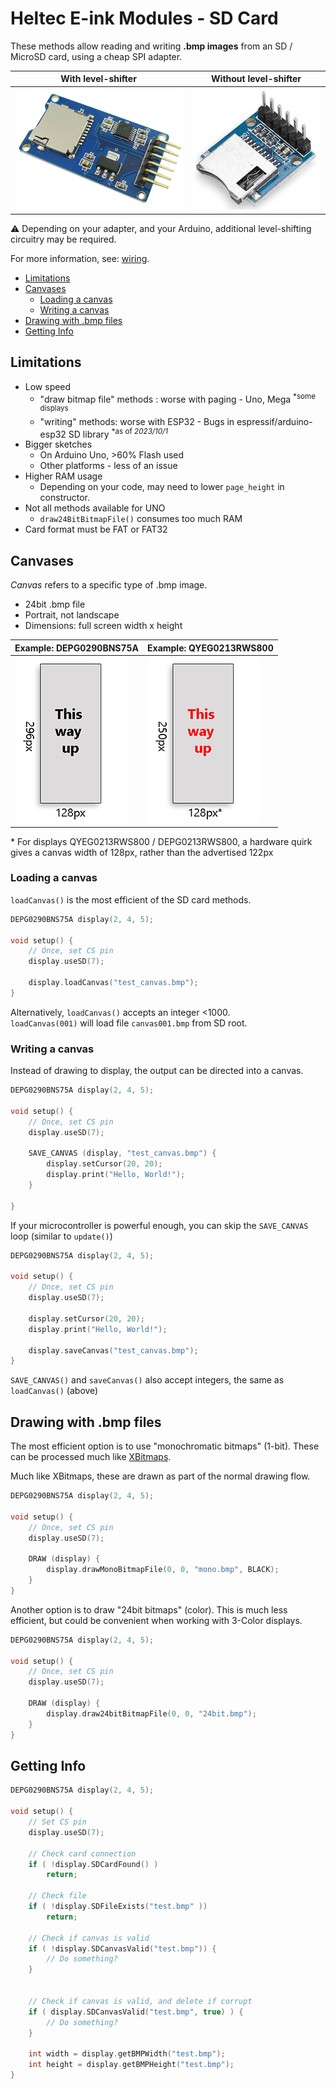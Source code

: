 # Heltec E-ink Modules - SD Card

These methods allow reading and writing **.bmp images** from an SD / MicroSD card, using a cheap SPI adapter.

With level-shifter  |   Without level-shifter
--------------------|-------------------------
![MicroSD module](adapter-level-shifter.png) | ![MicroSD module](adapter.png)

⚠ Depending on your adapter, and your Arduino, additional level-shifting circuitry may be required.

For more information, see: [wiring](/docs/README.md#wiring).

- [Limitations](#limitations)
- [Canvases](#canvases)
  - [Loading a canvas](#loading-a-canvas)
  - [Writing a canvas](#writing-a-canvas)
- [Drawing with .bmp files](#drawing-with-bmp-files)
- [Getting Info](#getting-info)


## Limitations

* Low speed
    * "draw bitmap file" methods : worse with paging - Uno, Mega <sup>*some displays</sup> 
    * "writing" methods: worse with ESP32 - Bugs in espressif/arduino-esp32 SD library <sup>\*as of *2023/10/1*</sup>
* Bigger sketches
    * On Arduino Uno, >60% Flash used
    * Other platforms - less of an issue 
* Higher RAM usage
    * Depending on your code, may need to lower `page_height` in constructor.
* Not all methods available for UNO
    * `draw24BitBitmapFile()` consumes too much RAM
* Card format must be FAT or FAT32

## Canvases

*Canvas* refers to a specific type of .bmp image.
* 24bit .bmp file
* Portrait, not landscape
* Dimensions: full screen width x height

Example: DEPG0290BNS75A | Example: QYEG0213RWS800
---|---
![diagram of "canvas"](canvas_depg0290bns75a.png) | ![diagram of "canvas"](canvas_qyeg0213rws800.png)

\* For displays QYEG0213RWS800 / DEPG0213RWS800, a hardware quirk gives a canvas width of 128px, rather than the advertised 122px

### Loading a canvas

`loadCanvas()` is the most efficient of the SD card methods.

```cpp
DEPG0290BNS75A display(2, 4, 5);

void setup() {
    // Once, set CS pin
    display.useSD(7);

    display.loadCanvas("test_canvas.bmp");
}
```
Alternatively, `loadCanvas()` accepts an integer <1000.<br />
`loadCanvas(001)` will load file `canvas001.bmp` from SD root.

### Writing a canvas
Instead of drawing to display, the output can be directed into a canvas.

```cpp
DEPG0290BNS75A display(2, 4, 5);

void setup() {
    // Once, set CS pin
    display.useSD(7);

    SAVE_CANVAS (display, "test_canvas.bmp") {
        display.setCursor(20, 20);
        display.print("Hello, World!");
    }

}
```

If your microcontroller is powerful enough, you can skip the `SAVE_CANVAS` loop (similar to `update()`)

```cpp
DEPG0290BNS75A display(2, 4, 5);

void setup() {
    // Once, set CS pin
    display.useSD(7);

    display.setCursor(20, 20);
    display.print("Hello, World!");

    display.saveCanvas("test_canvas.bmp");
}
```

`SAVE_CANVAS()` and `saveCanvas()` also accept integers, the same as `loadCanvas()` (above)

## Drawing with .bmp files
The most efficient option is to use "monochromatic bitmaps" (1-bit). These can be processed much like [XBitmaps](/docs/XBitmapTutorial/mono.md).

Much like XBitmaps, these are drawn as part of the normal drawing flow.

```cpp
DEPG0290BNS75A display(2, 4, 5);

void setup() {
    // Once, set CS pin
    display.useSD(7);

    DRAW (display) {
        display.drawMonoBitmapFile(0, 0, "mono.bmp", BLACK);
    }    
}
```

Another option is to draw "24bit bitmaps" (color).
This is much less efficient, but could be convenient when working with 3-Color displays.

```cpp
DEPG0290BNS75A display(2, 4, 5);

void setup() {
    // Once, set CS pin
    display.useSD(7);

    DRAW (display) {
        display.draw24bitBitmapFile(0, 0, "24bit.bmp");
    }    
}
```

## Getting Info

```cpp
DEPG0290BNS75A display(2, 4, 5);

void setup() {
    // Set CS pin
    display.useSD(7);

    // Check card connection
    if ( !display.SDCardFound() )
        return;

    // Check file
    if ( !display.SDFileExists("test.bmp" ))
        return;

    // Check if canvas is valid
    if ( !display.SDCanvasValid("test.bmp")) {
        // Do something?
    }


    // Check if canvas is valid, and delete if corrupt
    if ( display.SDCanvasValid("test.bmp", true) ) {
        // Do something?
    }

    int width = display.getBMPWidth("test.bmp");
    int height = display.getBMPHeight("test.bmp");
}
```
